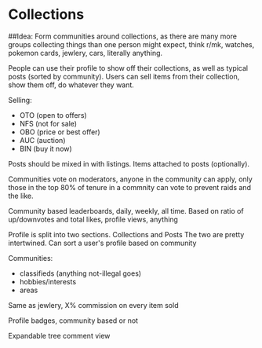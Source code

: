 # Collections

##Idea:
Form communities around collections, as there are many more groups
collecting things than one person might expect, think r/mk, watches,
pokemon cards, jewlery, cars, literally anything.

People can use their profile to show off their collections, as well
as typical posts (sorted by community). Users can sell items from
their collection, show them off, do whatever they want.

Selling:
 - OTO (open to offers)
 - NFS (not for sale)
 - OBO (price or best offer)
 - AUC (auction)
 - BIN (buy it now)

Posts should be mixed in with listings. Items attached to posts (optionally).

Communities vote on moderators, anyone in the community can apply,
only those in the top 80% of tenure in a commnity can vote to
prevent raids and the like.

Community based leaderboards, daily, weekly, all time.
Based on ratio of up/downvotes and total likes, profile
views, anything

Profile is split into two sections. Collections and Posts
The two are pretty intertwined.
Can sort a user's profile based on community

Communities:
 - classifieds (anything not-illegal goes)
 - hobbies/interests
 - areas

Same as jewlery, X% commission on every item sold

Profile badges, community based or not

Expandable tree comment view
